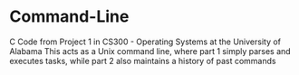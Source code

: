 # Command-Line

C Code from Project 1 in CS300 - Operating Systems at the University of Alabama
This acts as a Unix command line, where part 1 simply parses and executes tasks, while part 2 also maintains a history of past commands
